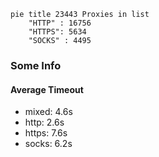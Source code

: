 
```mermaid
pie title 23443 Proxies in list
    "HTTP" : 16756
    "HTTPS": 5634
    "SOCKS" : 4495
```

### Some Info
#### Average Timeout

- mixed: 4.6s
- http: 2.6s
- https: 7.6s
- socks: 6.2s